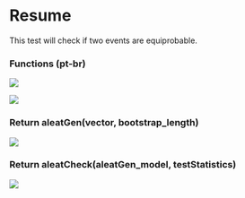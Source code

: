 # Resume
This test will check if two events are equiprobable.

### Functions (pt-br)

![](https://i.imgur.com/PhnsZWf.png)

![](https://i.imgur.com/ehBZ3v4g.png)

### Return aleatGen(vector, bootstrap_length)

![](https://i.imgur.com/UdnTzuU.png)

### Return aleatCheck(aleatGen_model, testStatistics)

![](https://i.imgur.com/Q3m7Mn5.png)
